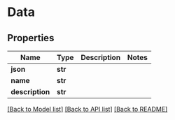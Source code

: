 # Data

## Properties
Name | Type | Description | Notes
------------ | ------------- | ------------- | -------------
**json** | **str** |  | 
**name** | **str** |  | 
**description** | **str** |  | 

[[Back to Model list]](../README.md#documentation-for-models) [[Back to API list]](../README.md#documentation-for-api-endpoints) [[Back to README]](../README.md)


